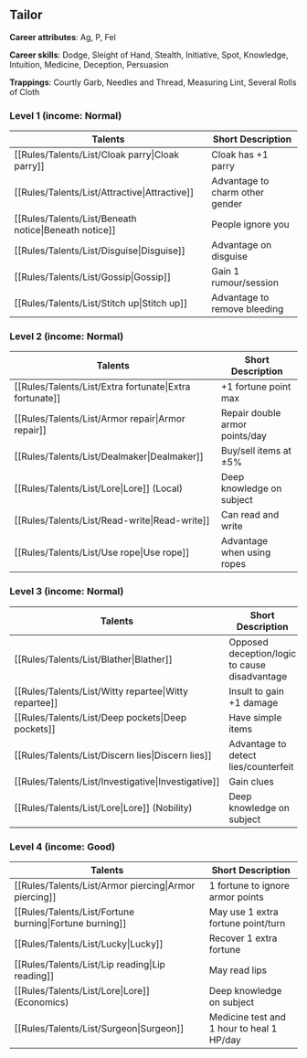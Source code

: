 
## Tailor

**Career attributes**: Ag, P, Fel

**Career skills**: Dodge, Sleight of Hand, Stealth, Initiative, Spot, Knowledge, Intuition, Medicine, Deception, Persuasion

**Trappings**: Courtly Garb, Needles and Thread, Measuring Lint, Several Rolls of Cloth

### Level 1 (income: Normal)

| Talents | Short Description |
| --- | --- |
| [[Rules/Talents/List/Cloak parry\|Cloak parry]] | Cloak has +1 parry |
| [[Rules/Talents/List/Attractive\|Attractive]] | Advantage to charm other gender |
| [[Rules/Talents/List/Beneath notice\|Beneath notice]] | People ignore you |
| [[Rules/Talents/List/Disguise\|Disguise]] | Advantage on disguise |
| [[Rules/Talents/List/Gossip\|Gossip]] | Gain 1 rumour/session |
| [[Rules/Talents/List/Stitch up\|Stitch up]] | Advantage to remove bleeding |


### Level 2 (income: Normal)

| Talents | Short Description |
| --- | --- |
| [[Rules/Talents/List/Extra fortunate\|Extra fortunate]] | +1 fortune point max |
| [[Rules/Talents/List/Armor repair\|Armor repair]] | Repair double armor points/day |
| [[Rules/Talents/List/Dealmaker\|Dealmaker]] | Buy/sell items at ±5% |
| [[Rules/Talents/List/Lore\|Lore]] (Local) | Deep knowledge on subject |
| [[Rules/Talents/List/Read-write\|Read-write]] | Can read and write |
| [[Rules/Talents/List/Use rope\|Use rope]] | Advantage when using ropes |


### Level 3 (income: Normal)

| Talents | Short Description |
| --- | --- |
| [[Rules/Talents/List/Blather\|Blather]] | Opposed deception/logic to cause disadvantage |
| [[Rules/Talents/List/Witty repartee\|Witty repartee]] | Insult to gain +1 damage |
| [[Rules/Talents/List/Deep pockets\|Deep pockets]] | Have simple items |
| [[Rules/Talents/List/Discern lies\|Discern lies]] | Advantage to detect lies/counterfeit |
| [[Rules/Talents/List/Investigative\|Investigative]] | Gain clues |
| [[Rules/Talents/List/Lore\|Lore]] (Nobility) | Deep knowledge on subject |


### Level 4 (income: Good)

| Talents | Short Description |
| --- | --- |
| [[Rules/Talents/List/Armor piercing\|Armor piercing]] | 1 fortune to ignore armor points |
| [[Rules/Talents/List/Fortune burning\|Fortune burning]] | May use 1 extra fortune point/turn |
| [[Rules/Talents/List/Lucky\|Lucky]] | Recover 1 extra fortune |
| [[Rules/Talents/List/Lip reading\|Lip reading]] | May read lips |
| [[Rules/Talents/List/Lore\|Lore]] (Economics) | Deep knowledge on subject |
| [[Rules/Talents/List/Surgeon\|Surgeon]] | Medicine test and 1 hour to heal 1 HP/day |


